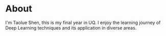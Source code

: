 # About

I'm Taolue Shen, this is my final year in UQ. I enjoy the learning journey of Deep Learning techniques and its application in diverse areas.

